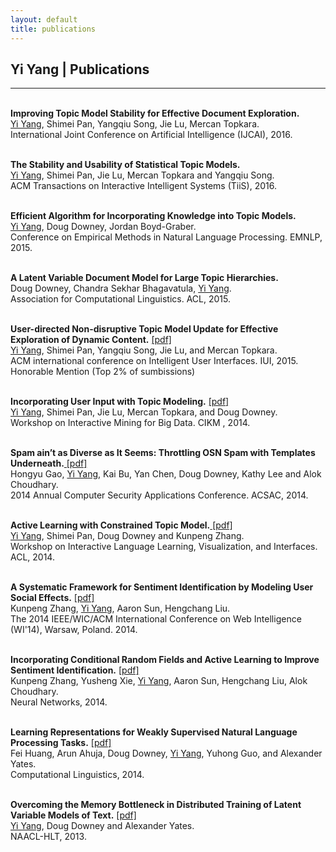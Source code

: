 ```yaml
---
layout: default
title: publications
---
```


## Yi Yang | Publications

* * * 
<br>
<b>Improving Topic Model Stability for Effective Document Exploration.</b><br>
<u>Yi Yang</u>, Shimei Pan, Yangqiu Song, Jie Lu, Mercan Topkara.  <br>International Joint Conference on Artificial Intelligence (IJCAI), 2016.<br><br>

<b>The Stability and Usability of Statistical Topic Models.</b><br>
<u>Yi Yang</u>, Shimei Pan, Jie Lu, Mercan Topkara and Yangqiu Song.  <br>
ACM Transactions on Interactive Intelligent Systems (TiiS), 2016.<br><br>

<b>Efficient Algorithm for Incorporating Knowledge into Topic Models. </b><br>
<u>Yi Yang</u>, Doug Downey, Jordan Boyd-Graber. <br>
	Conference on Empirical Methods in Natural Language Processing. EMNLP, 2015. 
	<br><br>
	

<b> A Latent Variable Document Model for Large Topic Hierarchies.</b> <br>
	Doug Downey, Chandra Sekhar Bhagavatula, <u>Yi Yang</u>. <br>
	Association for Computational Linguistics. ACL, 2015. 
<br><br>

<b>User-directed Non-disruptive Topic Model Update for Effective Exploration of Dynamic Content.</b> 
    <a href="http://www.cs.northwestern.edu/~yya518/paper/IUI_15.pdf">[pdf]</a><br>
    <u>Yi Yang</u>, Shimei Pan, Yangqiu Song, Jie Lu, and Mercan Topkara.<br>
    ACM international conference on Intelligent User Interfaces. IUI, 2015. <br>
    <span class="award">Honorable Mention (Top 2% of sumbissions)</span>
<br><br>

<b>Incorporating User Input with Topic Modeling.</b> <a href="http://www.cs.northwestern.edu/~yya518/paper/imbig15.pdf">[pdf]</a><br>
	<u>Yi Yang</u>, Shimei Pan, Jie Lu, Mercan Topkara, and Doug Downey. <br>
	Workshop on Interactive Mining for Big Data. CIKM , 2014. 
<br><br>

<b>Spam ain’t as Diverse as It Seems: Throttling OSN Spam with Templates Underneath.</b><a href="http://www.cs.northwestern.edu/~yya518/paper/Tangram.pdf"> [pdf]</a> <br>
	Hongyu Gao, <u>Yi Yang</u>, Kai Bu, Yan Chen, Doug Downey, Kathy Lee and Alok Choudhary. <br>
	2014 Annual Computer Security Applications Conference. ACSAC, 2014. 
<br><br>

<b>Active Learning with Constrained Topic Model.</b><a href="http://nlp.stanford.edu/events/illvi2014/papers/yang-illvi2014.pdf"> [pdf]</a> <br>
	<u>Yi Yang</u>, Shimei Pan, Doug Downey and Kunpeng Zhang. <br>
	Workshop on Interactive Language Learning, Visualization, and Interfaces. ACL, 2014.
<br><br>

<b>A Systematic Framework for Sentiment Identification by Modeling User Social Effects.</b>
	<a href="http://kzhang6.people.uic.edu/paper/WIC2014.pdf"> [pdf]</a> <br>
	Kunpeng Zhang,  <u>Yi Yang</u>, Aaron Sun, Hengchang Liu. <br>
	The 2014 IEEE/WIC/ACM International Conference on Web Intelligence (WI'14), Warsaw, Poland. 2014.
<br><br>

<b>Incorporating Conditional Random Fields and Active Learning to Improve Sentiment Identification.</b>
	<a href="http://www.sciencedirect.com/science/article/pii/S0893608014000896"> [pdf]</a> <br>
	Kunpeng Zhang, Yusheng Xie, <u>Yi Yang</u>, Aaron Sun, Hengchang Liu, Alok Choudhary. <br>
	Neural Networks, 2014.
<br><br>

<b>Learning Representations for Weakly Supervised Natural Language Processing Tasks.</b>
	<a href="http://www.mitpressjournals.org/doi/pdf/10.1162/COLI_a_00167"> [pdf]</a><br>
	Fei Huang, Arun Ahuja, Doug Downey, <u>Yi Yang</u>, Yuhong Guo, and Alexander Yates. <br>
	Computational Linguistics, 2014.
<br><br>

<b>Overcoming the Memory Bottleneck in Distributed Training of Latent Variable Models of Text.</b>
	<a href="http://www.cs.northwestern.edu/~ddowney/publications/yiyang_naaclhlt13.pdf"> [pdf]</a> <br>
	<u>Yi Yang</u>, Doug Downey and Alexander Yates. <br>
	NAACL-HLT, 2013.
